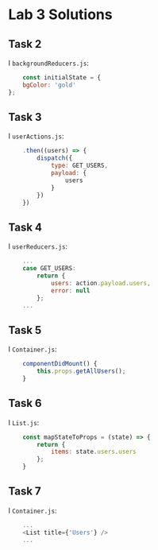# Lab 3 Solutions

## Task 2
I `backgroundReducers.js`:
```javascript
    const initialState = {
    bgColor: 'gold'
};
```

## Task 3
I `userActions.js`:
```javascript
    .then((users) => {
        dispatch({
            type: GET_USERS,
            payload: {
                users
            }
        })
    })
```

## Task 4
I `userReducers.js`:
```javascript
    ...
    case GET_USERS:
        return {
            users: action.payload.users,
            error: null
        };
    ...
```

## Task 5
I `Container.js`:
```javascript
    componentDidMount() {
        this.props.getAllUsers();
    }
```

## Task 6
I `List.js`:
```javascript
    const mapStateToProps = (state) => {
        return {
            items: state.users.users
        };
    }
```

## Task 7
I `Container.js`:
```javascript
    ...
    <List title={'Users'} />
    ...
```
